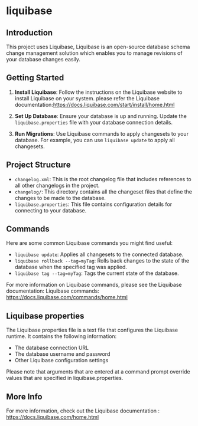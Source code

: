 # liquibase

## Introduction

This project uses Liquibase, Liquibase is an open-source database schema change management solution which enables you to manage revisions of your database changes easily.

## Getting Started

1. **Install Liquibase**: Follow the instructions on the Liquibase website to install Liquibase on your system. please refer the Liquibase documentation:https://docs.liquibase.com/start/install/home.html

2. **Set Up Database**: Ensure your database is up and running. Update the `liquibase.properties` file with your database connection details.

3. **Run Migrations**: Use Liquibase commands to apply changesets to your database. For example, you can use `liquibase update` to apply all changesets.

## Project Structure

- `changelog.xml`: This is the root changelog file that includes references to all other changelogs in the project.
- `changelog/`: This directory contains all the changeset files that define the changes to be made to the database.
- `liquibase.properties`: This file contains configuration details for connecting to your database.

## Commands

Here are some common Liquibase commands you might find useful:

- `liquibase update`: Applies all changesets to the connected database.
- `liquibase rollback --tag=myTag`: Rolls back changes to the state of the database when the specified tag was applied.
- `liquibase tag --tag=myTag`: Tags the current state of the database.

For more information on Liquibase commands, please see the Liquibase documentation: Liquibase commands: https://docs.liquibase.com/commands/home.html

## Liquibase properties

The Liquibase properties file is a text file that configures the Liquibase runtime. It contains the following information:

- The database connection URL
- The database username and password
- Other Liquibase configuration settings

Please note that arguments that are entered at a command prompt override values that are specified in liquibase.properties.

## More Info

For more information, check out the Liquibase documentation : https://docs.liquibase.com/home.html